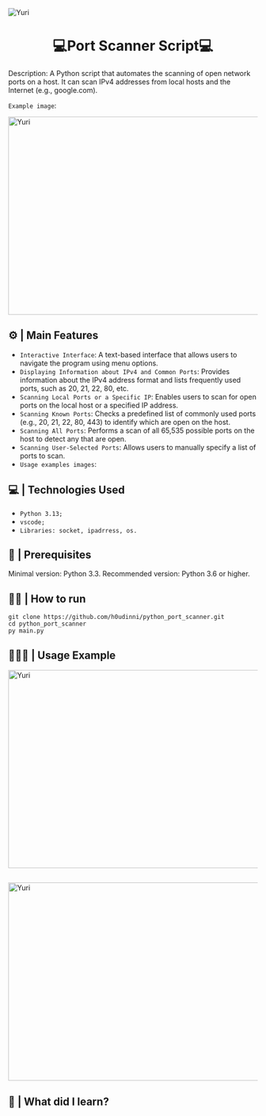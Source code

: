 <img align="center" alt="Yuri" src="https://github.com/user-attachments/assets/e3366fa1-d5ee-4631-9be8-89b995c7f701">
<h1 align="center"> 💻Port Scanner Script💻 </h1>

Description: A Python script that automates the scanning of open network ports on a host. It can scan IPv4 addresses from local hosts and the Internet (e.g., google.com).

`Example image`:

<img align="center" alt="Yuri" src="https://github.com/user-attachments/assets/295d3778-881a-4b69-8e50-e3de3197dbf8" width="600" height="400">

## ⚙️ | Main Features

- `Interactive Interface`: A text-based interface that allows users to navigate the program using menu options.
- `Displaying Information about IPv4 and Common Ports`: Provides information about the IPv4 address format and lists frequently used ports, such as 20, 21, 22, 80, etc.
- `Scanning Local Ports or a Specific IP`: Enables users to scan for open ports on the local host or a specified IP address.
- `Scanning Known Ports`: Checks a predefined list of commonly used ports (e.g., 20, 21, 22, 80, 443) to identify which are open on the host.
- `Scanning All Ports`: Performs a scan of all 65,535 possible ports on the host to detect any that are open.
- `Scanning User-Selected Ports`: Allows users to manually specify a list of ports to scan.
- `Usage examples images`:

## 💻 | Technologies Used
- `Python 3.13;`
- `vscode;` 
- `Libraries: socket, ipadrress, os.`

## 🎵 | Prerequisites
Minimal version: Python 3.3.
Recommended version: Python 3.6 or higher.

## 🤚🏽 | How to run
```
git clone https://github.com/h0udinni/python_port_scanner.git
cd python_port_scanner
py main.py
```

## 👨🏽‍💻 | Usage Example

<img align="center" alt="Yuri" src="https://github.com/user-attachments/assets/7acee88f-3807-405d-95a0-04b47fbcc01b" width="600" height="400">

##

<img align="center" alt="Yuri" src="https://github.com/user-attachments/assets/952a0276-ba03-4ffd-9894-d6fbe453928b" width="600" height="400">

## 📖 | What did I learn?



